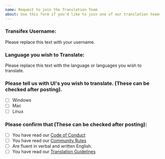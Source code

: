 ```yaml
---
name: Request to join the Translation Team
about: Use this form if you'd like to join one of our translation teams on Transifex.
---
```


### Transifex Username:

Please replace this text with your username.

### Language you wish to Translate:

Please replace this text with the language or languages you wish to translate.

### Please tell us with UI's you wish to translate. (These can be checked after posting).

- [ ] Windows
- [ ] Mac
- [ ] Linux

### Please confirm that (These can be checked after posting):

- [ ] You have read our [Code of Conduct](https://github.com/HandBrake/HandBrake/blob/master/CODE_OF_CONDUCT.md)
- [ ] You have read our [Community Rules](https://forum.handbrake.fr/app.php/rules)
- [ ] Are fluent in verbal and written English. 
- [ ] You have read our [Translation Guidelines](https://github.com/HandBrake/HandBrake/blob/master/TRANSLATION.markdown)
